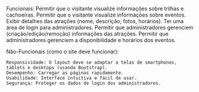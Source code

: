Funcionais:
    Permitir que o visitante visualize informações sobre trilhas e cachoeiras.
    Permitir que o visitante visualize informações sobre eventos.
    Exibir detalhes das atrações (nome, descrição, fotos, horários).
    Ter uma área de login para administradores.
    Permitir que administradores gerenciem (criação/edição/remoção) informações das atrações.
    Permitir que administradores gerenciem a disponibilidade e horários dos eventos.



Não-Funcionais (como o site deve funcionar):

    Responsividade: O layout deve se adaptar a telas de smartphones, tablets e desktops (usando Bootstrap).
    Desempenho: Carregar as páginas rapidamente.
    Usabilidade: Interface intuitiva e fácil de usar.
    Segurança: Proteger os dados de login dos administradores.